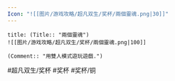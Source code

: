 ```yaml
---
Icon: "![[图片/游戏攻略/超凡双生/奖杯/兩個靈魂.png|30]]"
---
```

```ad-common-bronze-trophy
title: (Title:: "兩個靈魂")
![[图片/游戏攻略/超凡双生/奖杯/兩個靈魂.png|100]]

(Comment:: "用雙人模式遊玩遊戲.")
```

#超凡双生/奖杯 #奖杯 #奖杯/铜
